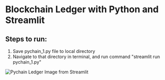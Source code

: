 # Blockchain Ledger with Python and Streamlit

## Steps to run:

1. Save pychain_1.py file to local directory
2. Navigate to that directory in terminal, and run command "streamlit run pychain_1.py"



![Pychain Ledger Image from Streamlit](Images/credit_card_fraudster.jpg)
